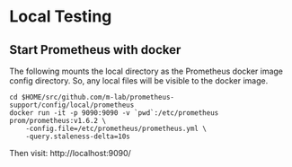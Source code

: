 # Local Testing

## Start Prometheus with docker

The following mounts the local directory as the Prometheus docker image config
directory. So, any local files will be visible to the docker image.

```
cd $HOME/src/github.com/m-lab/prometheus-support/config/local/prometheus
docker run -it -p 9090:9090 -v `pwd`:/etc/prometheus prom/prometheus:v1.6.2 \
    -config.file=/etc/prometheus/prometheus.yml \
    -query.staleness-delta=10s
```

Then visit: http://localhost:9090/
